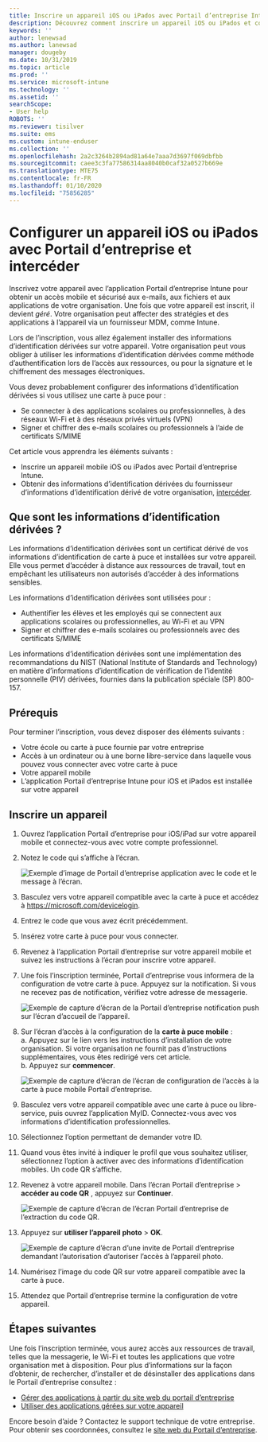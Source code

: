 ```yaml
---
title: Inscrire un appareil iOS ou iPados avec Portail d’entreprise Intune et intercéder
description: Découvrez comment inscrire un appareil iOS ou iPados et configurer l’authentification des informations d’identification dérivées avec intercéder.
keywords: ''
author: lenewsad
ms.author: lanewsad
manager: dougeby
ms.date: 10/31/2019
ms.topic: article
ms.prod: ''
ms.service: microsoft-intune
ms.technology: ''
ms.assetid: ''
searchScope:
- User help
ROBOTS: ''
ms.reviewer: tisilver
ms.suite: ems
ms.custom: intune-enduser
ms.collection: ''
ms.openlocfilehash: 2a2c3264b2894ad81a64e7aaa7d3697f069dbfbb
ms.sourcegitcommit: caee3c3fa77586314aa8040b0caf32a0527b669e
ms.translationtype: MTE75
ms.contentlocale: fr-FR
ms.lasthandoff: 01/10/2020
ms.locfileid: "75856285"
---
```

# <a name="set-up-ios-or-ipados-device-with-company-portal-and-intercede"></a>Configurer un appareil iOS ou iPados avec Portail d’entreprise et intercéder

Inscrivez votre appareil avec l’application Portail d’entreprise Intune pour obtenir un accès mobile et sécurisé aux e-mails, aux fichiers et aux applications de votre organisation.  Une fois que votre appareil est inscrit, il devient *géré*. Votre organisation peut affecter des stratégies et des applications à l’appareil via un fournisseur MDM, comme Intune.  

Lors de l’inscription, vous allez également installer des informations d’identification dérivées sur votre appareil. Votre organisation peut vous obliger à utiliser les informations d’identification dérivées comme méthode d’authentification lors de l’accès aux ressources, ou pour la signature et le chiffrement des messages électroniques. 

Vous devez probablement configurer des informations d’identification dérivées si vous utilisez une carte à puce pour :

* Se connecter à des applications scolaires ou professionnelles, à des réseaux Wi-Fi et à des réseaux privés virtuels (VPN)
* Signer et chiffrer des e-mails scolaires ou professionnels à l’aide de certificats S/MIME  

Cet article vous apprendra les éléments suivants :  

* Inscrire un appareil mobile iOS ou iPados avec Portail d’entreprise Intune.  
* Obtenir des informations d’identification dérivées du fournisseur d’informations d’identification dérivé de votre organisation, [intercéder](https://www.intercede.com/).   


## <a name="what-are-derived-credentials"></a>Que sont les informations d’identification dérivées ?  
Les informations d’identification dérivées sont un certificat dérivé de vos informations d’identification de carte à puce et installées sur votre appareil. Elle vous permet d’accéder à distance aux ressources de travail, tout en empêchant les utilisateurs non autorisés d’accéder à des informations sensibles.  

Les informations d’identification dérivées sont utilisées pour : 
* Authentifier les élèves et les employés qui se connectent aux applications scolaires ou professionnelles, au Wi-Fi et au VPN
* Signer et chiffrer des e-mails scolaires ou professionnels avec des certificats S/MIME  

Les informations d’identification dérivées sont une implémentation des recommandations du NIST (National Institute of Standards and Technology) en matière d’informations d’identification de vérification de l’identité personnelle (PIV) dérivées, fournies dans la publication spéciale (SP) 800-157.  

## <a name="prerequisites"></a>Prérequis

 Pour terminer l’inscription, vous devez disposer des éléments suivants :

* Votre école ou carte à puce fournie par votre entreprise
* Accès à un ordinateur ou à une borne libre-service dans laquelle vous pouvez vous connecter avec votre carte à puce
* Votre appareil mobile
* L’application Portail d’entreprise Intune pour iOS et iPados est installée sur votre appareil


## <a name="enroll-device"></a>Inscrire un appareil  
1. Ouvrez l’application Portail d’entreprise pour iOS/iPad sur votre appareil mobile et connectez-vous avec votre compte professionnel.  
2. Notez le code qui s’affiche à l’écran.  

    ![Exemple d’image de Portail d’entreprise application avec le code et le message à l’écran.](./media/copy-code-intercede.png)  
1. Basculez vers votre appareil compatible avec la carte à puce et accédez à https://microsoft.com/devicelogin. 

1. Entrez le code que vous avez écrit précédemment.
 
2. Insérez votre carte à puce pour vous connecter.   

3. Revenez à l’application Portail d’entreprise sur votre appareil mobile et suivez les instructions à l’écran pour inscrire votre appareil.  
4. Une fois l’inscription terminée, Portail d’entreprise vous informera de la configuration de votre carte à puce. Appuyez sur la notification. Si vous ne recevez pas de notification, vérifiez votre adresse de messagerie.   

    ![Exemple de capture d’écran de la Portail d’entreprise notification push sur l’écran d’accueil de l’appareil.](./media/action-required-in-app-intercede.png)  

5. Sur l’écran d’accès à la configuration de la **carte à puce mobile** :  
    a. Appuyez sur le lien vers les instructions d’installation de votre organisation. Si votre organisation ne fournit pas d’instructions supplémentaires, vous êtes redirigé vers cet article.  
    b. Appuyez sur **commencer**.  

    ![Exemple de capture d’écran de l’écran de configuration de l’accès à la carte à puce mobile Portail d’entreprise.](./media/smart-card-info-intercede.png)  

6. Basculez vers votre appareil compatible avec une carte à puce ou libre-service, puis ouvrez l’application MyID. Connectez-vous avec vos informations d’identification professionnelles.  
7. Sélectionnez l’option permettant de demander votre ID. 
8. Quand vous êtes invité à indiquer le profil que vous souhaitez utiliser, sélectionnez l’option à activer avec des informations d’identification mobiles. Un code QR s’affiche.  
9. Revenez à votre appareil mobile. Dans l’écran Portail d’entreprise > **accéder au code QR** , appuyez sur **Continuer**.  

    ![Exemple de capture d’écran de l’écran Portail d’entreprise de l’extraction du code QR.](./media/get-qr-code-intercede.png) 
 
10. Appuyez sur **utiliser l’appareil photo** > **OK**.  

    ![Exemple de capture d’écran d’une invite de Portail d’entreprise demandant l’autorisation d’autoriser l’accès à l’appareil photo.](./media/allow-cp-camera-access-intercede.png)  

11. Numérisez l’image du code QR sur votre appareil compatible avec la carte à puce. 
12. Attendez que Portail d’entreprise termine la configuration de votre appareil.  

## <a name="next-steps"></a>Étapes suivantes  
Une fois l’inscription terminée, vous aurez accès aux ressources de travail, telles que la messagerie, le Wi-Fi et toutes les applications que votre organisation met à disposition. Pour plus d’informations sur la façon d’obtenir, de rechercher, d’installer et de désinstaller des applications dans le Portail d’entreprise consultez :

* [Gérer des applications à partir du site web du portail d’entreprise](manage-apps-cpweb.md)  
* [Utiliser des applications gérées sur votre appareil](use-managed-apps-on-your-device-ios.md)  

Encore besoin d’aide ? Contactez le support technique de votre entreprise. Pour obtenir ses coordonnées, consultez le [site web du Portail d’entreprise](https://go.microsoft.com/fwlink/?linkid=2010980).
